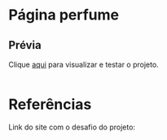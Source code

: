 <h1>Página perfume</h1>

<p></p>

<h2>Prévia</h2>

<p>Clique <a href="https://thainno.github.io/desconto-perfume/">aqui</a> para visualizar e testar o projeto.</p

<img src=""></img>

### 

<h1>Referências</h1>
<p>Link do site com o desafio do projeto: <a href="https://www.frontendmentor.io/"</a></p>
